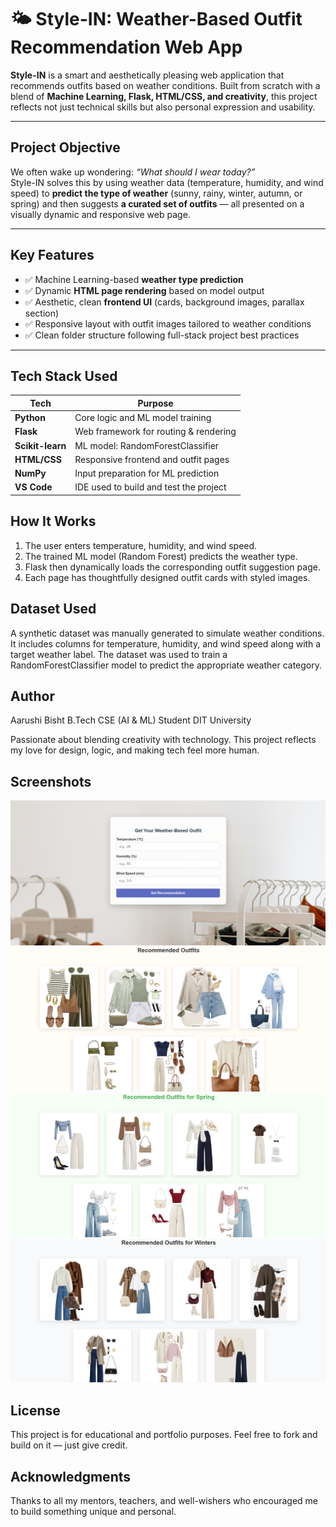 # 🌤️ Style-IN: Weather-Based Outfit Recommendation Web App

**Style-IN** is a smart and aesthetically pleasing web application that recommends outfits based on weather conditions. Built from scratch with a blend of **Machine Learning, Flask, HTML/CSS, and creativity**, this project reflects not just technical skills but also personal expression and usability.

---

## Project Objective

We often wake up wondering: *“What should I wear today?”*  
Style-IN solves this by using weather data (temperature, humidity, and wind speed) to **predict the type of weather** (sunny, rainy, winter, autumn, or spring) and then suggests **a curated set of outfits** — all presented on a visually dynamic and responsive web page.

---

## Key Features

- ✅ Machine Learning-based **weather type prediction**
- ✅ Dynamic **HTML page rendering** based on model output
- ✅ Aesthetic, clean **frontend UI** (cards, background images, parallax section)
- ✅ Responsive layout with outfit images tailored to weather conditions
- ✅ Clean folder structure following full-stack project best practices

---

## Tech Stack Used

| Tech            | Purpose                                |
|-----------------|-----------------------------------------|
| **Python**      | Core logic and ML model training        |
| **Flask**       | Web framework for routing & rendering   |
| **Scikit-learn**| ML model: RandomForestClassifier        |
| **HTML/CSS**    | Responsive frontend and outfit pages    |
| **NumPy**       | Input preparation for ML prediction     |
| **VS Code**     | IDE used to build and test the project  |

## How It Works

1. The user enters temperature, humidity, and wind speed.
2. The trained ML model (Random Forest) predicts the weather type.
3. Flask then dynamically loads the corresponding outfit suggestion page.
4. Each page has thoughtfully designed outfit cards with styled images.

## Dataset Used
A synthetic dataset was manually generated to simulate weather conditions. It includes columns for temperature, humidity, and wind speed along with a target weather label. The dataset was used to train a RandomForestClassifier model to predict the appropriate weather category.

## Author
Aarushi Bisht
B.Tech CSE (AI & ML) Student
DIT University

Passionate about blending creativity with technology. This project reflects my love for design, logic, and making tech feel more human.

## Screenshots
![Screenshot 01](static/images/screenshots/screenshot1.png)
![Screenshot 02](static/images/screenshots/screenshot2.png)
![Screenshot 03](static/images/screenshots/screenshot3.png)
![Screenshot 04](static/images/screenshots/screenshot4.png)


## License
This project is for educational and portfolio purposes. Feel free to fork and build on it — just give credit.

## Acknowledgments
Thanks to all my mentors, teachers, and well-wishers who encouraged me to build something unique and personal.